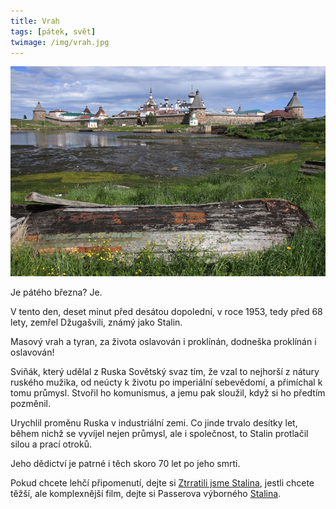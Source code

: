 ```yaml
---
title: Vrah
tags: [pátek, svět]
twimage: /img/vrah.jpg
---
```


![cover](/img/vrah.jpg)

Je pátého března? Je.

V tento den, deset minut před desátou dopolední, v roce 1953, tedy před 68 lety, zemřel Džugašvili, známý jako Stalin.

Masový vrah a tyran, za života oslavován i proklínán, dodneška proklínán i oslavován!

Sviňák, který udělal z Ruska Sovětský svaz tím, že vzal to nejhorší z nátury ruského mužika, od neúcty k životu po imperiální sebevědomí, a přimíchal k tomu průmysl. Stvořil ho komunismus, a jemu pak sloužil, když si ho předtím pozměnil.

Urychlil proměnu Ruska v industriální zemi. Co jinde trvalo desítky let, během nichž se vyvíjel nejen průmysl, ale i společnost, to Stalin protlačil silou a prací otroků.

Jeho dědictví je patrné i těch skoro 70 let po jeho smrti.

Pokud chcete lehčí připomenutí, dejte si [Ztrratili jsme Stalina](https://www.csfd.cz/film/441489-ztratili-jsme-stalina/prehled/), jestli chcete těžší, ale komplexnější film, dejte si Passerova výborného [Stalina](https://www.csfd.cz/film/7161-stalin/prehled/).